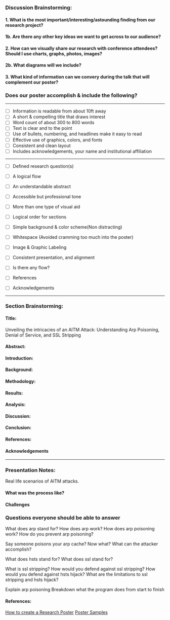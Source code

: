 ### Discussion Brainstorming:

#### 1. What is the most important/interesting/astounding finding from our research project?

#### 1b. Are there any other key ideas we want to get across to our audience?

#### 2. How can we visually share our research with conference attendees? Should I use charts, graphs, photos, images?

#### 2b. What diagrams will we include?

#### 3. What kind of information can we convery during the talk that will complement our poster?

### Does our poster accomplish & include the following?

---

- [ ] Information is readable from about 10ft away
- [ ] A short & compelling title that draws interest
- [ ] Word count of about 300 to 800 words
- [ ] Text is clear and to the point
- [ ] Use of bullets, numbering, and headlines make it easy to read
- [ ] Effective use of graphics, colors, and fonts
- [ ] Consistent and clean layout
- [ ] Includes acknowledgements, your name and institutional affiliation

---

- [ ] Defined research question(s)
- [ ] A logical flow
- [ ] An understandable abstract
- [ ] Accessible but professional tone
- [ ] More than one type of visual aid
- [ ] Logical order for sections
- [ ] Simple background & color scheme(Non distracting)
- [ ] Whitespace (Avoided cramming too much into the poster)
- [ ] Image & Graphic Labeling
- [ ] Consistent presentation, and alignment
- [ ] Is there any flow?
- [ ] References
- [ ] Acknowledgements


---

### Section Brainstorming:

#### Title:

Unveiling the intricacies of an AITM Attack: Understanding Arp Poisoning, Denial of Service, and SSL Stripping

#### Abstract:

#### Introduction:

#### Background:

#### Methodology:

#### Results:

#### Analysis:

#### Discussion:

#### Conclusion:

#### References:

#### Acknowledgements

---

### Presentation Notes:

Real life scenarios of AITM attacks.

#### What was the process like?

#### Challenges

### Questions everyone should be able to answer

What does arp stand for?
How does arp work?
How does arp poisoning work?
How do you prevent arp poisoning?

Say someone poisons your arp cache? Now what? What can the attacker accomplish?

What does hsts stand for?
What does ssl stand for?

What is ssl stripping?
How would you defend against ssl stripping?
How would you defend against hsts hijack?
What are the limitations to ssl stripping and hsts hijack?

Explain arp poisoning
Breakdown what the program does from start to finish

#### References:
[How to create a Research Poster](https://guides.nyu.edu/posters/poster-basics)
[Poster Samples](https://undergradcollege.utexas.edu/academics/undergraduate-research/guide-creating-research-posters/poster-samples)
